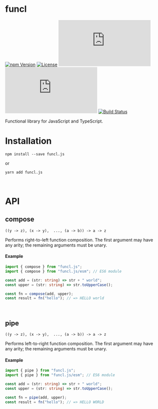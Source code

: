 # funcl

[![npm Version](https://img.shields.io/npm/v/funcl.js.svg)](https://www.npmjs.com/package/funcl.js)
[![License](https://img.shields.io/npm/l/funcl.js.svg)](https://github.com/neketabrain/funcl/blob/master/LICENSE)
[![Bundle size](https://badgen.net/bundlephobia/min/funcl.js?label=size)](https://bundlephobia.com/result?p=funcl.js)
[![Bundle size](https://badgen.net/bundlephobia/minzip/funcl.js?label=gzip%20size)](https://bundlephobia.com/result?p=funcl.js)
[![Build Status](https://travis-ci.com/neketabrain/funcl.svg?branch=master)](https://travis-ci.com/neketabrain/funcl)

Functional library for JavaScript and TypeScript.

# Installation

```
npm install --save funcl.js
```

or

```
yarn add funcl.js
```

<br />

# API

## compose

```
((y -> z), (x -> y),  ..., (a -> b)) -> a -> z
```

Performs right-to-left function composition. The first argument may have any arity; the remaining arguments must be unary.

#### Example

```typescript
import { compose } from "funcl.js";
import { compose } from "funcl.js/esm"; // ES6 module

const add = (str: string) => str + " world";
const upper = (str: string) => str.toUpperCase();

const fn = compose(add, upper);
const result = fn("hello"); // => HELLO world
```

<br />

## pipe

```
((y -> z), (x -> y),  ..., (a -> b)) -> a -> z
```

Performs left-to-right function composition. The first argument may have any arity; the remaining arguments must be unary.

#### Example

```typescript
import { pipe } from "funcl.js";
import { pipe } from "funcl.js/esm"; // ES6 module

const add = (str: string) => str + " world";
const upper = (str: string) => str.toUpperCase();

const fn = pipe(add, upper);
const result = fn("hello"); // => HELLO WORLD
```
